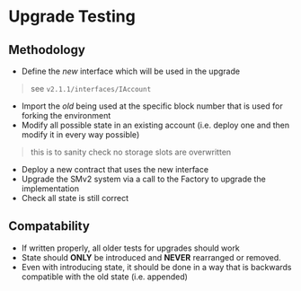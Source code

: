 # Upgrade Testing

## Methodology

- Define the *new* interface which will be used in the upgrade
> see `v2.1.1/interfaces/IAccount`
- Import the *old* being used at the specific block number that is used for forking the environment
- Modify all possible state in an existing account (i.e. deploy one and then modify it in every way possible)
> this is to sanity check no storage slots are overwritten
- Deploy a new contract that uses the new interface
- Upgrade the SMv2 system via a call to the Factory to upgrade the implementation
- Check all state is still correct

## Compatability

- If written properly, all older tests for upgrades should work
- State should **ONLY** be introduced and **NEVER** rearranged or removed. 
- Even with introducing state, it should be done in a way that is backwards compatible with the old state (i.e. appended)